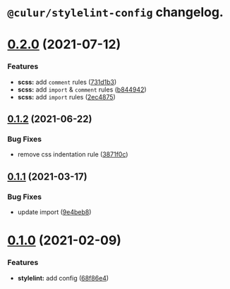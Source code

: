 # `@culur/stylelint-config` changelog.

# [0.2.0](https://github.com/culur/stylelint-config/compare/v0.1.2...v0.2.0) (2021-07-12)

### Features

- **scss:** add `comment` rules ([731d1b3](https://github.com/culur/stylelint-config/commit/731d1b3b0d2ee6e42a5841c1f8d95b833d77ffc3))
- **scss:** add `import` & `comment` rules ([b844942](https://github.com/culur/stylelint-config/commit/b844942706a22a64c0cfcd38d94d070f235fe88f))
- **scss:** add `import` rules ([2ec4875](https://github.com/culur/stylelint-config/commit/2ec4875e08576190073b32fe23e2d650b2956154))

## [0.1.2](https://github.com/culur/stylelint-config/compare/v0.1.1...v0.1.2) (2021-06-22)

### Bug Fixes

- remove css indentation rule ([3871f0c](https://github.com/culur/stylelint-config/commit/3871f0c899c11a9849330d46ee69ba9494eb5a85))

## [0.1.1](https://github.com/culur/stylelint-config/compare/v0.1.0...v0.1.1) (2021-03-17)

### Bug Fixes

- update import ([9e4beb8](https://github.com/culur/stylelint-config/commit/9e4beb883c7bf5fd22c53033d9805cbdd83f53d2))

# [0.1.0](https://github.com/culur/stylelint-config/compare/v0.0.1...v0.1.0) (2021-02-09)

### Features

- **stylelint:** add config ([68f86e4](https://github.com/culur/stylelint-config/commit/68f86e4583abdacee727fe7d2e52f8e2baa63601))
